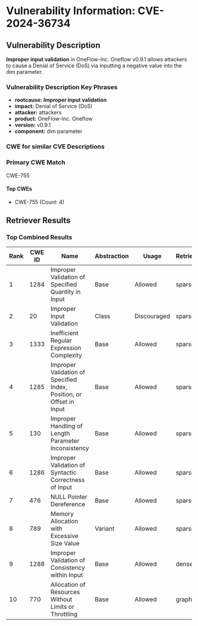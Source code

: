 # Vulnerability Information: CVE-2024-36734

## Vulnerability Description
**Improper input validation** in OneFlow-Inc. Oneflow v0.9.1 allows attackers to cause a Denial of Service (DoS) via inputting a negative value into the dim parameter.

### Vulnerability Description Key Phrases
- **rootcause:** **Improper input validation**
- **impact:** Denial of Service (DoS)
- **attacker:** attackers
- **product:** OneFlow-Inc. Oneflow
- **version:** v0.9.1
- **component:** dim parameter

### CWE for similar CVE Descriptions
### Primary CWE Match
CWE-755

#### Top CWEs
- CWE-755 (Count: 4)

## Retriever Results

### Top Combined Results

| Rank | CWE ID | Name | Abstraction | Usage  | Retrievers | Individual Scores |
|------|--------|------|-------------|-------|------------|-------------------|
| 1 | 1284 | Improper Validation of Specified Quantity in Input | Base | Allowed | sparse | 0.158 |
| 2 | 20 | Improper Input Validation | Class | Discouraged | sparse | 0.155 |
| 3 | 1333 | Inefficient Regular Expression Complexity | Base | Allowed | sparse | 0.153 |
| 4 | 1285 | Improper Validation of Specified Index, Position, or Offset in Input | Base | Allowed | sparse | 0.149 |
| 5 | 130 | Improper Handling of Length Parameter Inconsistency | Base | Allowed | sparse | 0.146 |
| 6 | 1286 | Improper Validation of Syntactic Correctness of Input | Base | Allowed | sparse | 0.146 |
| 7 | 476 | NULL Pointer Dereference | Base | Allowed | sparse | 0.144 |
| 8 | 789 | Memory Allocation with Excessive Size Value | Variant | Allowed | sparse | 0.144 |
| 9 | 1288 | Improper Validation of Consistency within Input | Base | Allowed | dense | 0.493 |
| 10 | 770 | Allocation of Resources Without Limits or Throttling | Base | Allowed | graph | 0.002 |

